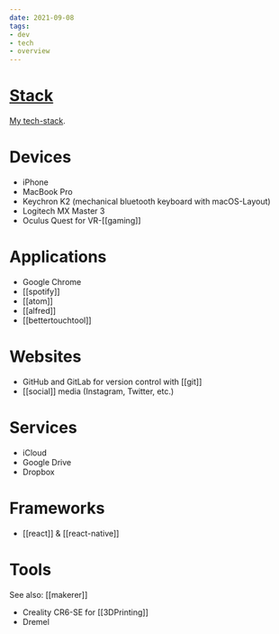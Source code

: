 ```yaml
---
date: 2021-09-08
tags:
- dev
- tech
- overview
---
```


# [Stack](https://stackshare.io/dnnsmnstrr/my-stack)

[My tech-stack](https://yourstack.com/).

# Devices
- iPhone
- MacBook Pro
- Keychron K2 (mechanical bluetooth keyboard with macOS-Layout)
- Logitech MX Master 3
- Oculus Quest for VR-[[gaming]]

# Applications
- Google Chrome
- [[spotify]]
- [[atom]]
- [[alfred]]
- [[bettertouchtool]]

# Websites
- GitHub and GitLab for version control with [[git]]
- [[social]] media (Instagram, Twitter, etc.)

# Services
- iCloud
- Google Drive
- Dropbox

# Frameworks
- [[react]] & [[react-native]]

# Tools
See also: [[makerer]]
- Creality CR6-SE for [[3DPrinting]]
- Dremel
